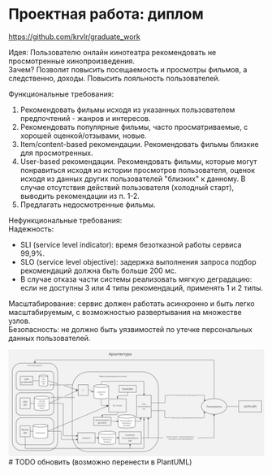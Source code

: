 # Проектная работа: диплом

https://github.com/krvlr/graduate_work

Идея:
Пользователю онлайн кинотеатра рекомендовать не просмотренные кинопроизведения.  
Зачем?
Позволит повысить посещаемость и просмотры фильмов, а следственно, доходы. Повысить лояльность пользователей.

Функциональные требования:
1. Рекомендовать фильмы исходя из указанных пользователем предпочтений - жанров и интересов.
1. Рекомендовать популярные фильмы, часто просматриваемые, с хорошей оценкой/отзывами, новые.
1. Item/content-based рекомендации. Рекомендовать фильмы близкие для просмотренных.
1. User-based рекомендации. Рекомендовать фильмы, которые могут понравиться исходя из истории просмотров пользователя, оценок исходя из данных других пользователей "близких" к данному. В случае отсутствия действий пользователя (холодный старт), выводить рекомендации из п. 1-2.
1. Предлагать недосмотренные фильмы.

Нефункциональные требования:  
Надежность:
* SLI (service level indicator): время безотказной работы сервиса 99,9%.
* SLO (service level objective): задержка выполнения запроса подбор рекомендаций должна быть больше 200 мс.
* В случае отказа части системы реализовать мягкую деградацию: если не доступны 3 или 4 типы рекомендаций, применять 1 и 2 типы.

Масштабирование: сервис должен работать асинхронно и быть легко масштабируемым, с возможностью развертывания на множестве узлов.  
Безопасность: не должно быть уязвимостей по утечке персональных данных пользователей.

![](arch/notification_service.png) # TODO обновить (возможно перенести в PlantUML)